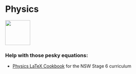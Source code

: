 # Physics

<img src=".../media/prof_stick_logo.png" width="80">

### Help with those pesky equations:

* [Physics LaTeX Cookbook](../docs/physics/physics_latex_cookbook.html) for the NSW Stage 6 curriculum
